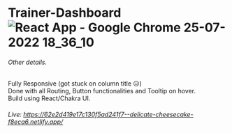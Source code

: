 # Trainer-Dashboard![React App - Google Chrome 25-07-2022 18_36_10](https://user-images.githubusercontent.com/58249832/181350266-9e3d9f1c-6b1e-4cfe-a2da-0cb945354aa6.png)



###### Other details.
Fully Responsive (got stuck on column title :expressionless:) <br />
Done with all Routing, Button functionalities and Tooltip on hover. <br/>
Build using React/Chakra UI.<br />

###### Live: https://62e2d419e17c130f5ad241f7--delicate-cheesecake-f8eca6.netlify.app/    <br/>
